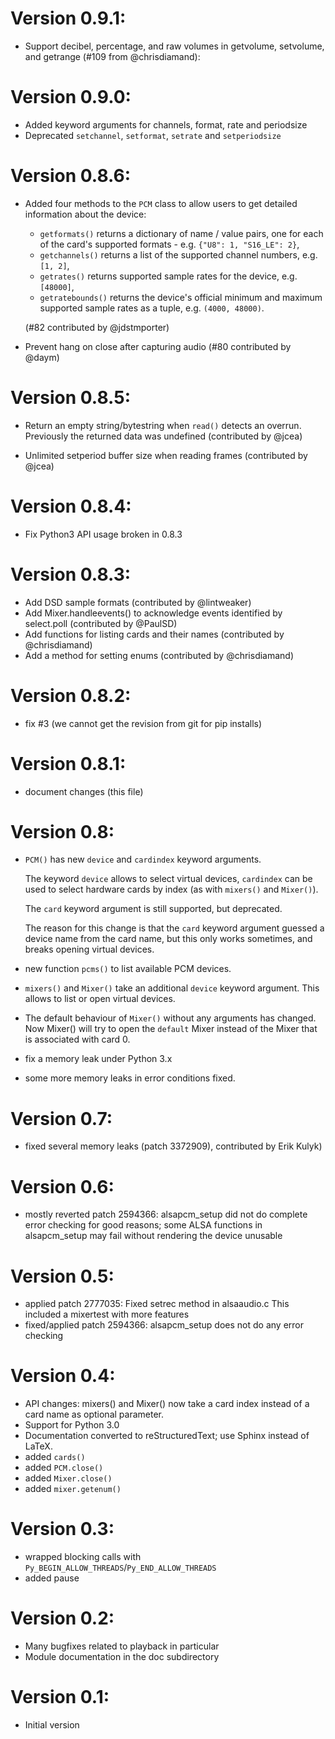 # Version 0.9.1:
- Support decibel, percentage, and raw volumes in getvolume, setvolume, and getrange (#109 from @chrisdiamand):

# Version 0.9.0:
- Added keyword arguments for channels, format, rate and periodsize
- Deprecated `setchannel`, `setformat`, `setrate` and `setperiodsize`

# Version 0.8.6:
- Added four methods to the `PCM` class to allow users to get detailed information about the device:

  - `getformats()` returns a dictionary of name / value pairs, one for each of the card's
    supported formats - e.g. `{"U8": 1, "S16_LE": 2}`,
  - `getchannels()` returns a list of the supported channel numbers, e.g. `[1, 2]`,
  - `getrates()` returns supported sample rates for the device, e.g. `[48000]`,
  - `getratebounds()` returns the device's official minimum and maximum supported 
    sample rates as a tuple, e.g. `(4000, 48000)`.
  
  (#82 contributed by @jdstmporter)

- Prevent hang on close after capturing audio (#80 contributed by @daym)

# Version 0.8.5:
- Return an empty string/bytestring when `read()` detects an 
  overrun. Previously the returned data was undefined (contributed by @jcea)

- Unlimited setperiod buffer size when reading frames (contributed by @jcea)

# Version 0.8.4:
- Fix Python3 API usage broken in 0.8.3

# Version 0.8.3:
- Add DSD sample formats (contributed by @lintweaker)
- Add Mixer.handleevents() to acknowledge events identified by select.poll (contributed by @PaulSD)
- Add functions for listing cards and their names (contributed by @chrisdiamand)
- Add a method for setting enums (contributed by @chrisdiamand)

# Version 0.8.2:
- fix #3 (we cannot get the revision from git for pip installs)

# Version 0.8.1:
- document changes (this file)

# Version 0.8:
- `PCM()` has new `device` and `cardindex` keyword arguments.

  The keyword `device` allows to select virtual devices, `cardindex` can be
  used to select hardware cards by index (as with `mixers()` and `Mixer()`).

  The `card` keyword argument is still supported, but deprecated.

  The reason for this change is that the `card` keyword argument guessed
  a device name from the card name, but this only works sometimes, and breaks
  opening virtual devices.

- new function `pcms()` to list available PCM devices.

- `mixers()` and `Mixer()` take an additional `device` keyword argument.
  This allows to list or open virtual devices.

- The default behaviour of `Mixer()` without any arguments has changed.
  Now Mixer() will try to open the `default` Mixer instead of the Mixer
  that is associated with card 0.

- fix a memory leak under Python 3.x

- some more memory leaks in error conditions fixed.

# Version 0.7:
- fixed several memory leaks (patch 3372909), contributed by Erik Kulyk)

# Version 0.6:
- mostly reverted patch 2594366: alsapcm_setup did not do complete error
checking for good reasons; some ALSA functions in alsapcm_setup may fail without
rendering the device unusable

# Version 0.5:
- applied patch 2777035: Fixed setrec method in alsaaudio.c
  This included a mixertest with more features
- fixed/applied patch 2594366: alsapcm_setup does not do any error checking

# Version 0.4:
- API changes: mixers() and Mixer() now take a card index instead of a
  card name as optional parameter.
- Support for Python 3.0
- Documentation converted to reStructuredText; use Sphinx instead of LaTeX.
- added `cards()`
- added `PCM.close()`
- added `Mixer.close()`
- added `mixer.getenum()`

# Version 0.3:
- wrapped blocking calls with `Py_BEGIN_ALLOW_THREADS`/`Py_END_ALLOW_THREADS`
- added pause

# Version 0.2:
- Many bugfixes related to playback in particular
- Module documentation in the doc subdirectory

# Version 0.1:
- Initial version

